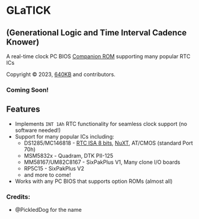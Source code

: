 # GLaTICK
## (Generational Logic and Time Interval Cadence Knower)
A real-time clock PC BIOS [Companion ROM](https://github.com/640-KB/GLaBIOS) supporting many popular RTC ICs

Copyright &copy; 2023, [640KB](mailto:640kb@glabios.org) and contributors.

### Coming Soon!

## Features

- Implements `INT 1Ah` RTC functionality for seamless clock support (no software needed!)
- Support for many popular ICs including:
  - DS1285/MC146818 - [RTC ISA 8 bits](https://hackaday.io/project/168972-rtc-isa-8-bits-pcxt), [NuXT](https://monotech.fwscart.com/NuXT_v20_-_MicroATX_Turbo_XT_-_10MHz_832K_XT-IDE_Multi-IO_SVGA/p6083514_19777986.aspx), AT/CMOS (standard Port 70h)
  - MSM5832x - Quadram, DTK PII-125
  - MM58167/UM82C8167 - SixPakPlus V1, Many clone I/O boards
  - RP5C15 - SixPakPlus V2
  - and more to come!
- Works with any PC BIOS that supports option ROMs (almost all)

### Credits:

- @PickledDog for the name
